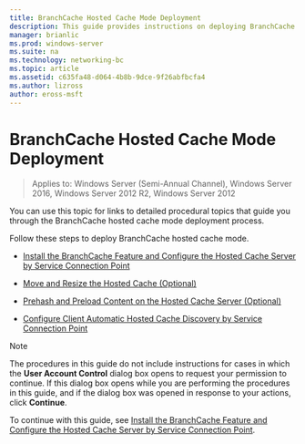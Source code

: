 ```yaml
---
title: BranchCache Hosted Cache Mode Deployment
description: This guide provides instructions on deploying BranchCache in hosted cache mode on computers running Windows Server 2016 and Windows 10
manager: brianlic
ms.prod: windows-server
ms.suite: na
ms.technology: networking-bc
ms.topic: article
ms.assetid: c635fa48-d064-4b8b-9dce-9f26abfbcfa4
ms.author: lizross
author: eross-msft
---
```


# BranchCache Hosted Cache Mode Deployment

>Applies to: Windows Server (Semi-Annual Channel), Windows Server 2016, Windows Server 2012 R2, Windows Server 2012

You can use this topic for links to detailed procedural topics that guide you through the BranchCache hosted cache mode deployment process.

Follow these steps to deploy BranchCache hosted cache mode.

- [Install the BranchCache Feature and Configure the Hosted Cache Server by Service Connection Point](5-Bc-Feature-Scp.md)

- [Move and Resize the Hosted Cache &#40;Optional&#41;](6-Bc-Move-Resize-Cache.md)

- [Prehash and Preload Content on the Hosted Cache Server &#40;Optional&#41;](7-Bc-Prehash-Preload.md)

- [Configure Client Automatic Hosted Cache Discovery by Service Connection Point](10-Bc-Client-By-Scp.md)

>[!NOTE]
>The procedures in this guide do not include instructions for cases in which the **User Account Control** dialog box opens to request your permission to continue. If this dialog box opens while you are performing the procedures in this guide, and if the dialog box was opened in response to your actions, click **Continue**.

To continue with this guide, see [Install the BranchCache Feature and Configure the Hosted Cache Server by Service Connection Point](5-Bc-Feature-Scp.md).